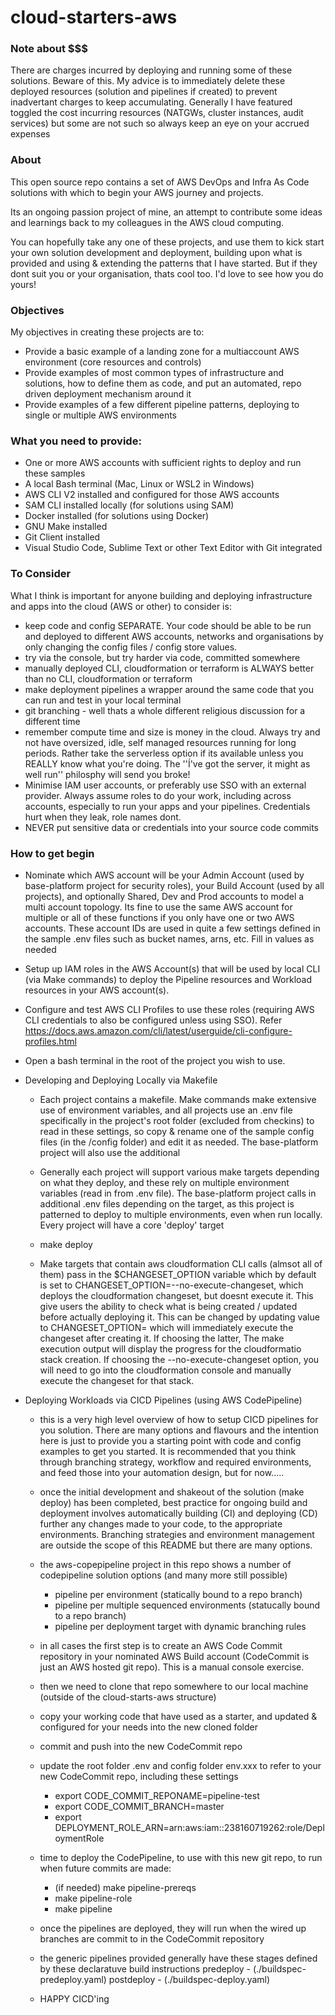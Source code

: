 # cloud-starters-aws

### Note about $$$
There are charges incurred by deploying and running some of these solutions. Beware of this. My advice is to immediately delete these deployed resources (solution and pipelines if created) to prevent inadvertant charges to keep accumulating. Generally I have featured toggled the cost incurring resources (NATGWs, cluster instances, audit services) but some are not such so always keep an eye on your accrued expenses

### About
This open source repo contains a set of AWS DevOps and Infra As Code solutions with which to begin your AWS journey and projects.

Its an ongoing passion project of mine, an attempt to contribute some ideas and learnings back to my colleagues in the AWS cloud computing.

You can hopefully take any one of these projects, and use them to kick start your own solution development and deployment, building upon what is provided and using & extending the patterns that I have started. But if they dont suit you or your organisation, thats cool too. I'd love to see how you do yours!

### Objectives
My objectives in creating these projects are to:

- Provide a basic example of a landing zone for a multiaccount AWS environment (core resources and controls)
- Provide examples of most common types of infrastructure and solutions, how to define them as code, and put an automated, repo driven deployment mechanism around it
- Provide examples of a few different pipeline patterns, deploying to single or multiple AWS environments

### What you need to provide:

- One or more AWS accounts with sufficient rights to deploy and run these samples
- A local Bash terminal (Mac, Linux or WSL2 in Windows)
- AWS CLI V2 installed and configured for those AWS accounts
- SAM CLI installed locally (for solutions using SAM)
- Docker installed (for solutions using Docker)
- GNU Make installed
- Git Client installed
- Visual Studio Code, Sublime Text or other Text Editor with Git integrated

### To Consider
What I think is important for anyone building and deploying infrastructure and apps into the cloud (AWS or other) to consider is:

-  keep code and config SEPARATE. Your code should be able to be run and deployed to different AWS accounts, networks and organisations by only changing the config files / config store values.
-  try via the console, but try harder via code, committed somewhere
-  manually deployed CLI, cloudformation or terraform is ALWAYS better than no CLI, cloudformation or terraform
-  make deployment pipelines a wrapper around the same code that you can run and test in your local terminal
-  git branching - well thats a whole different religious discussion for a different time
-  remember compute time and size is money in the cloud. Always try and not have oversized, idle, self managed resources running for long periods. Rather take the serverless option if its available unless you REALLY know what you're doing. The ''Í've got the server, it might as well run'' philosphy will send you broke!
-  Minimise IAM user accounts, or preferably use SSO with an external provider. Always assume roles to do your work, including across accounts, especially to run your apps and your pipelines. Credentials hurt when they leak, role names dont.
-  NEVER put sensitive data or credentials into your source code commits


### How to get begin

-  Nominate which AWS account will be your Admin Account (used by base-platform project for security roles), your Build Account (used by all projects), and optionally Shared, Dev and Prod accounts to model a multi account topology. Its fine to use the same AWS account for multiple or all of these functions if you only have one or two AWS accounts. These account IDs are used in quite a few settings defined in the sample .env files such as bucket names, arns, etc. Fill in values as needed 
-  Setup up IAM roles in the AWS Account(s) that will be used by local CLI (via Make commands) to deploy the Pipeline resources and Workload resources in your AWS account(s).
-  Configure and test AWS CLI Profiles to use these roles (requiring AWS CLI credentials to also be configured unless using SSO). Refer https://docs.aws.amazon.com/cli/latest/userguide/cli-configure-profiles.html
-  Open a bash terminal in the root of the project you wish to use.

-  Developing and Deploying Locally via Makefile

    - Each project contains a makefile. Make commands make extensive use of environment variables, and all projects use an .env file specifically in the project's root folder (excluded from checkins) to read in these settings, so copy & rename one of the sample config files (in the /config folder) and edit it as needed. The base-platform project will also use the additional 
    - Generally each project will support various make targets depending on what they deploy, and these rely on multiple environment variables (read in from .env file). The base-platform project calls in additional .env files depending on the target, as this project is patterned to deploy to multiple environments, even when run locally. Every project will have a core 'deploy' target

    - make deploy

    - Make targets that contain aws cloudformation CLI calls (almsot all of them) pass in the $CHANGESET_OPTION variable which by default is set to CHANGESET_OPTION=--no-execute-changeset, which deploys the cloudformation changeset, but doesnt execute it. This give users the ability to check what is being created / updated before actually deploying it. This can be changed by updating value to CHANGESET_OPTION= which will immediately execute the changeset after creating it. If choosing the latter, The make execution output will display the progress for the cloudformatio stack creation. If choosing the --no-execute-changeset option, you will need to go into the cloudformation console and manually execute the changeset for that stack.

-  Deploying Workloads via CICD Pipelines (using AWS CodePipeline)

    - this is a very high level overview of how to setup CICD pipelines for you solution. There are many options and flavours and the intention here is just to provide you a starting point with code and config examples to get you started. It is recommended that you think through branching strategy, workflow and required environments, and feed those into your automation design, but for now..... 

    - once the initial development and shakeout of the solution (make deploy) has been completed, best practice for ongoing build and deployment involves automatically building (CI) and deploying (CD) further any changes made to your code, to the appropriate environments. Branching strategies and environment management are outside the scope of this README but there are many options.
    - the aws-copepipeline project in this repo shows a number of codepipeline solution options (and many more still possible)
        - pipeline per environment (statically bound to a repo branch)
        - pipeline per multiple sequenced environments (statucally bound to a repo branch)
        - pipeline per deployment target with dynamic branching rules
    - in all cases the first step is to create an AWS Code Commit repository in your nominated AWS Build account (CodeCommit is just an AWS hosted git repo). This is a manual console exercise.
    - then we need to clone that repo somewhere to our local machine (outside of the cloud-starts-aws structure)
    - copy your working code that have used as a starter, and updated & configured for your needs into the new cloned folder
    - commit and push into the new CodeCommit repo
    - update the root folder .env and config folder env.xxx to refer to your new CodeCommit repo, including these settings
        - export CODE_COMMIT_REPONAME=pipeline-test
        - export CODE_COMMIT_BRANCH=master
        - export DEPLOYMENT_ROLE_ARN=arn:aws:iam::238160719262:role/DeploymentRole
    - time to deploy the CodePipeline, to use with this new git repo, to run when future commits are made:
        - (if needed) make pipeline-prereqs
        - make pipeline-role
        - make pipeline
    - once the pipelines are deployed, they will run when the wired up branches are commit to in the CodeCommit repository
    - the generic pipelines provided generally have these stages defined by these declaratuve build instructions
        predeploy - (./buildspec-predeploy.yaml)
        postdeploy - (./buildspec-deploy.yaml)
    - HAPPY CICD'ing
